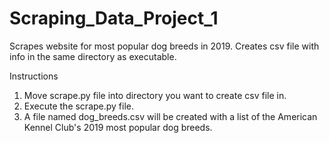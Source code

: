 # Scraping_Data_Project_1
Scrapes website for most popular dog breeds in 2019. Creates csv file with info in the same directory as executable.

Instructions
1) Move scrape.py file into directory you want to create csv file in.
2) Execute the scrape.py file.
3) A file named dog_breeds.csv will be created with a list of the American Kennel Club's 2019 most popular dog breeds.
